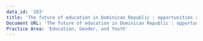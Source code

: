 ```yaml
---
data_id: '183'
title: 'The future of education in Dominican Republic : opportunities and challenges'
Document URL: 'The future of education in Dominican Republic : opportunities and challenges'
Practice Area: 'Education, Gender, and Youth'
---
```

